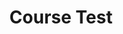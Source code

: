 ---
title: "Course Test"
passing_percentage: 70
questions:
  - id: "q1"
    text: "What is the primary focus of the course?"
    type: "single-answer"
    marks: 2
    options:
      - id: "a"
        text: "Building a Kubernetes cluster from scratch."
      - id: "b"
        text: "Exploring Dapr functionalities within a Kubernetes environment using Meshery."
        is_correct: true
      - id: "c"
        text: "Advanced concepts of NodeJS and Python programming."
      - id: "d"
        text: "A deep dive into Redis database management."
  - id: "q2"
    text: "Which of the following are deployed as part of the Dapr control plane in this course? (Select all that apply)"
    type: "multiple-answer"
    marks: 3
    options:
      - id: "a"
        text: "Dapr Operator"
        is_correct: true
      - id: "b"
        text: "Dapr Sidecar Injector"
        is_correct: true
      - id: "c"
        text: "Dapr Sentry"
        is_correct: true
      - id: "d"
        text: "Dapr Dashboard"
  - id: "q3"
    text: "What is used as the statestore in the 'Explore Dapr with Meshery' course?"
    type: "short-answer"
    marks: 2
    answer: "Redis"
  - id: "q4"
    text: "What is the main purpose of deploying a Dapr StateStore component with Redis?"
    type: "single-answer"
    marks: 2
    options:
      - id: "a"
        text: "To manage the application's user interface."
      - id: "b"
        text: "To handle the networking between services."
      - id: "c"
        text: "To manage the application's state in a distributed environment."
        is_correct: true
      - id: "d"
        text: "To monitor the health of the Kubernetes cluster."
  - id: "q5"
    text: "The course guides users through deploying sample applications written in which languages? (Select all that apply)"
    type: "multiple-answer"
    marks: 3
    options:
      - id: "a"
        text: "Java"
      - id: "b"
        text: "Python"
        is_correct: true
      - id: "c"
        text: "Go"
      - id: "d"
        text: "NodeJS"
        is_correct: true
  - id: "q6"
    text: "What is the name of the tool's interactive terminal used to view application logs?"
    type: "short-answer"
    marks: 2
    answer: "Meshery"
  - id: "q7"
    text: "What is attached to the applications to enable effective communication and state management?"
    type: "single-answer"
    marks: 2
    options:
      - id: "a"
        text: "A load balancer"
      - id: "b"
        text: "A Dapr sidecar"
        is_correct: true
      - id: "c"
        text: "A dedicated monitoring agent"
      - id: "d"
        text: "An API gateway"
  - id: "q8"
    text: "Based on the course content, which of the following are key learning outcomes? (Select all that apply)"
    type: "multiple-answer"
    marks: 3
    options:
      - id: "a"
        text: "Deploying the Dapr control plane."
        is_correct: true
      - id: "b"
        text: "Deploying applications with Dapr sidecars."
        is_correct: true
      - id: "c"
        text: "Using Redis as a statestore for Dapr."
        is_correct: true
      - id: "d"
        text: "Creating custom Kubernetes operators."
  - id: "q9"
    text: "What is the primary environment where Dapr is explored in this course?"
    type: "short-answer"
    marks: 2
    answer: "Kubernetes"
  - id: "q10"
    text: "What is the first step in the visual guide to understanding how Dapr works within a Kubernetes cluster?"
    type: "single-answer"
    marks: 2
    options:
      - id: "a"
        text: "Deploying a sample application."
      - id: "b"
        text: "Importing and exploring the Dapr control plane components."
        is_correct: true
      - id: "c"
        text: "Setting up a Redis statestore."
      - id: "d"
        text: "Viewing application logs."
type: "test"
---